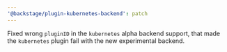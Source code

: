 ```yaml
---
'@backstage/plugin-kubernetes-backend': patch
---
```


Fixed wrong `pluginID` in the `kubernetes` alpha backend support, that made the `kubernetes` plugin fail with the new experimental backend.
